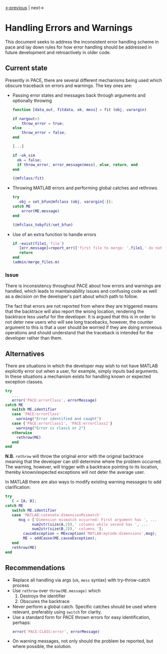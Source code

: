 [<-previous](./0020-use-c-mex-api.md) |
next->

# Handling Errors and Warnings

This document seeks to address the inconsistent error handling scheme in pace and lay down rules for how
error handling should be addressed in future development and retroactively in older code.

## Current state
Presently in PACE, there are several different mechanisms being used which obscure traceback on errors and warnings. The key ones are:

- Passing error states and messages back through arguments and optionally throwing
  ```matlab
  function [data_out, fitdata, ok, mess] = fit (obj, varargin)

  if nargout<3
      throw_error = true;
  else
      throw_error = false;
  end

  [...]

  if ~ok_sim
    ok = false;
    if throw_error, error_message(mess), else, return, end
  end

  (@mfclass/fit)
  ```
- Throwing MATLAB errors and performing global catches and rethrows
  ```matlab
  try
     obj = set_bfun@mfclass (obj, varargin{:});
  catch ME
      error(ME.message)
  end

  (@mfclass_tobyfit/set_bfun)
  ```
- Use of an extra function to handle errors
  ```matlab
  if ~exist(file1,'file')
     [err,message]=report_err(['first file to merge: ',file1,' do not exist'],throw);
     return
  end
  (admin/merge_files.m)
  ```

### Issue

There is inconsistency throughout PACE about how errors and warnings are handled,
which leads to maintainability issues and confusing code as well as a decision
on the developer's part about which path to follow.

The fact that errors are not reported from where they are triggered means that the backtrace
will also report the wrong location, rendering the backtrace less useful for the developer.
It is argued that this is in order to not deter new users who will see long tracebacks, however,
the counter argument to this is that a user should be worried if they are doing erroneous operations
and should understand that the traceback is intended for the developer rather than them.

## Alternatives

There are situations in which the developer may wish to not have MATLAB explicitly error out when
a user, for example, simply inputs bad arguments. In these situations a mechanism exists for handling
known or expected exception classes.

```matlab
try
   ...
   error('PACE:errorClass', errorMessage)
catch ME
   switch ME.identifier
   case 'PACE:errorClass'
     warning("Error identified and caught")
   case {'PACE:errorClass1', 'PACE:errorClass2'}
     warning("Error is class1 or 2")
   otherwise
     rethrow(ME)
   end
end
```
**N.B.** `rethrow` will throw the original error with the original backtrace meaning that
the developer can still determine where the problem occurred. The warning, however, will trigger with a
backtrace pointing to its location, thereby known/expected exceptions will not deter the average user.

In MATLAB there are also ways to modify existing warning messages to add clarification:
```matlab
try
   C = [A; B];
catch ME
   switch ME.identifier
   case 'MATLAB:catenate:dimensionMismatch'
      msg = ['Dimension mismatch occurred: First argument has ', ...
            num2str(size(A,2)),' columns while second has ', ...
            num2str(size(B,2)),' columns.'];
        causeException = MException('MATLAB:myCode:dimensions',msg);
        ME = addCause(ME,causeException);
   end
   rethrow(ME)
end
```

## Recommendations

- Replace all handling via args (`ok`, `mess`  syntax) with try-throw-catch process
- Use `rethrow` over `throw(ME.message)` which
  1. Destroys the identifier
  2. Obscures the backtrace
- Never perform a global catch. Specific catches should be used where relevant, preferably using `switch` for clarity.
- Use a standard form for PACE thrown errors for easy identification, perhaps:
  ```matlab
  error('PACE:CLASS:error', errorMessage)
  ```
- On warning messages, not only should the problem be reported, but where possible, the solution.
